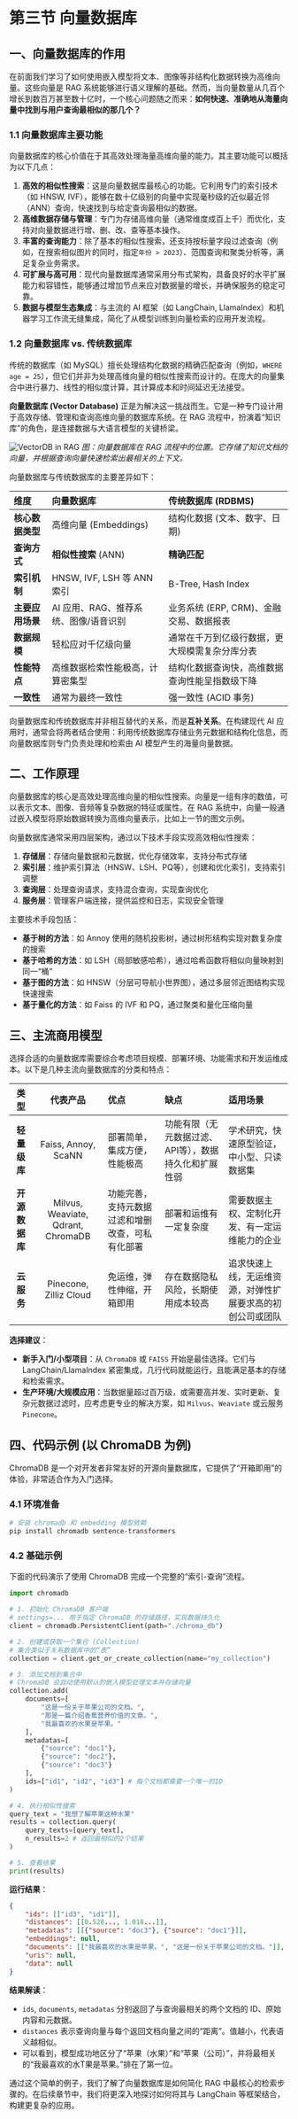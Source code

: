 # 第三节 向量数据库

## 一、向量数据库的作用

在前面我们学习了如何使用嵌入模型将文本、图像等非结构化数据转换为高维向量。这些向量是 RAG 系统能够进行语义理解的基础。然而，当向量数量从几百个增长到数百万甚至数十亿时，一个核心问题随之而来：**如何快速、准确地从海量向量中找到与用户查询最相似的那几个？**

### 1.1 向量数据库主要功能

向量数据库的核心价值在于其高效处理海量高维向量的能力。其主要功能可以概括为以下几点：

1.  **高效的相似性搜索**：这是向量数据库最核心的功能。它利用专门的索引技术（如 HNSW, IVF），能够在数十亿级别的向量中实现毫秒级的近似最近邻（ANN）查询，快速找到与给定查询最相似的数据。
2.  **高维数据存储与管理**：专门为存储高维向量（通常维度成百上千）而优化，支持对向量数据进行增、删、改、查等基本操作。
3.  **丰富的查询能力**：除了基本的相似性搜索，还支持按标量字段过滤查询（例如，在搜索相似图片的同时，指定`年份 > 2023`）、范围查询和聚类分析等，满足复杂业务需求。
4.  **可扩展与高可用**：现代向量数据库通常采用分布式架构，具备良好的水平扩展能力和容错性，能够通过增加节点来应对数据量的增长，并确保服务的稳定可靠。
5.  **数据与模型生态集成**：与主流的 AI 框架（如 LangChain, LlamaIndex）和机器学习工作流无缝集成，简化了从模型训练到向量检索的应用开发流程。

### 1.2 向量数据库 vs. 传统数据库

传统的数据库（如 MySQL）擅长处理结构化数据的精确匹配查询（例如，`WHERE age = 25`），但它们并非为处理高维向量的相似性搜索而设计的。在庞大的向量集合中进行暴力、线性的相似度计算，其计算成本和时间延迟无法接受。

**向量数据库 (Vector Database)** 正是为解决这一挑战而生。它是一种专门设计用于高效存储、管理和查询高维向量的数据库系统。在 RAG 流程中，扮演着“知识库”的角色，是连接数据与大语言模型的关键桥梁。

![VectorDB in RAG](./images/3_3_1.webp)
*图：向量数据库在 RAG 流程中的位置。它存储了知识文档的向量，并根据查询向量快速检索出最相关的上下文。*

向量数据库与传统数据库的主要差异如下：

| **维度** | **向量数据库** | **传统数据库 (RDBMS)** |
| :--- | :--- | :--- |
| **核心数据类型** | 高维向量 (Embeddings) | 结构化数据 (文本、数字、日期) |
| **查询方式** | **相似性搜索** (ANN) | **精确匹配** |
| **索引机制** | HNSW, IVF, LSH 等 ANN 索引 | B-Tree, Hash Index |
| **主要应用场景** | AI 应用、RAG、推荐系统、图像/语音识别 | 业务系统 (ERP, CRM)、金融交易、数据报表 |
| **数据规模** | 轻松应对千亿级向量 | 通常在千万到亿级行数据，更大规模需复杂分库分表 |
| **性能特点** | 高维数据检索性能极高，计算密集型 | 结构化数据查询快，高维数据查询性能呈指数级下降 |
| **一致性** | 通常为最终一致性 | 强一致性 (ACID 事务) |

向量数据库和传统数据库并非相互替代的关系，而是**互补关系**。在构建现代 AI 应用时，通常会将两者结合使用：利用传统数据库存储业务元数据和结构化信息，而向量数据库则专门负责处理和检索由 AI 模型产生的海量向量数据。

## 二、工作原理

向量数据库的核心是高效处理高维向量的相似性搜索。向量是一组有序的数值，可以表示文本、图像、音频等复杂数据的特征或属性。在 RAG 系统中，向量一般通过嵌入模型将原始数据转换为高维向量表示，比如上一节的图文示例。

向量数据库通常采用四层架构，通过以下技术手段实现高效相似性搜索：

1. **存储层**：存储向量数据和元数据，优化存储效率，支持分布式存储
2. **索引层**：维护索引算法（HNSW、LSH、PQ等），创建和优化索引，支持索引调整
3. **查询层**：处理查询请求，支持混合查询，实现查询优化
4. **服务层**：管理客户端连接，提供监控和日志，实现安全管理

主要技术手段包括：
- **基于树的方法**：如 Annoy 使用的随机投影树，通过树形结构实现对数复杂度的搜索
- **基于哈希的方法**：如 LSH（局部敏感哈希），通过哈希函数将相似向量映射到同一“桶”
- **基于图的方法**：如 HNSW（分层可导航小世界图），通过多层邻近图结构实现快速搜索
- **基于量化的方法**：如 Faiss 的 IVF 和 PQ，通过聚类和量化压缩向量

## 三、主流商用模型

选择合适的向量数据库需要综合考虑项目规模、部署环境、功能需求和开发运维成本。以下是几种主流向量数据库的分类和特点：

| 类型 | 代表产品 | 优点 | 缺点 | 适用场景 |
|:---:|:---:|:---|:---|:---|
| **轻量级库** | Faiss, Annoy, ScaNN | 部署简单，集成方便，性能极高 | 功能有限（无元数据过滤、API等），数据持久化和扩展性弱 | 学术研究，快速原型验证，中小型、只读数据集 |
| **开源数据库** | Milvus, Weaviate, Qdrant, ChromaDB | 功能完善，支持元数据过滤和增删改查，可私有化部署 | 部署和运维有一定复杂度 | 需要数据主权、定制化开发、有一定运维能力的企业 |
| **云服务** | Pinecone, Zilliz Cloud | 免运维，弹性伸缩，开箱即用 | 存在数据隐私风险，长期使用成本较高 | 追求快速上线，无运维资源，对弹性扩展要求高的初创公司或团队 |

**选择建议**：
-   **新手入门/小型项目**：从 `ChromaDB` 或 `FAISS` 开始是最佳选择。它们与 LangChain/LlamaIndex 紧密集成，几行代码就能运行，且能满足基本的存储和检索需求。
-   **生产环境/大规模应用**：当数据量超过百万级，或需要高并发、实时更新、复杂元数据过滤时，应考虑更专业的解决方案，如 `Milvus`、`Weaviate` 或云服务 `Pinecone`。

## 四、代码示例 (以 ChromaDB 为例)

ChromaDB 是一个对开发者非常友好的开源向量数据库，它提供了“开箱即用”的体验，非常适合作为入门选择。

### 4.1 环境准备

```bash
# 安装 chromadb 和 embedding 模型依赖
pip install chromadb sentence-transformers
```

### 4.2 基础示例

下面的代码演示了使用 ChromaDB 完成一个完整的“索引-查询”流程。

```python
import chromadb

# 1. 初始化 ChromaDB 客户端
# settings=... 用于指定 ChromaDB 的存储路径，实现数据持久化
client = chromadb.PersistentClient(path="./chroma_db")

# 2. 创建或获取一个集合 (Collection)
# 集合类似于关系数据库中的“表”
collection = client.get_or_create_collection(name="my_collection")

# 3. 添加文档到集合中
# ChromaDB 会自动使用默认的嵌入模型处理文本并存储向量
collection.add(
    documents=[
        "这是一份关于苹果公司的文档。",
        "那是一篇介绍香蕉营养价值的文章。",
        "我最喜欢的水果是苹果。"
    ],
    metadatas=[
        {"source": "doc1"},
        {"source": "doc2"},
        {"source": "doc3"}
    ],
    ids=["id1", "id2", "id3"] # 每个文档都需要一个唯一的ID
)

# 4. 执行相似性搜索
query_text = "我想了解苹果这种水果"
results = collection.query(
    query_texts=[query_text],
    n_results=2 # 返回最相似的2个结果
)

# 5. 查看结果
print(results)
```

**运行结果**：

```json
{
    "ids": [["id3", "id1"]],
    "distances": [[0.528..., 1.018...]],
    "metadatas": [[{"source": "doc3"}, {"source": "doc1"}]],
    "embeddings": null,
    "documents": [["我最喜欢的水果是苹果。", "这是一份关于苹果公司的文档。"]],
    "uris": null,
    "data": null
}
```

**结果解读**：
-   `ids`, `documents`, `metadatas` 分别返回了与查询最相关的两个文档的 ID、原始内容和元数据。
-   `distances` 表示查询向量与每个返回文档向量之间的“距离”。值越小，代表语义越相似。
-   可以看到，模型成功地区分了“苹果（水果）”和“苹果（公司）”，并将最相关的“我最喜欢的水T果是苹果。”排在了第一位。

通过这个简单的例子，我们了解了向量数据库是如何简化 RAG 中最核心的检索步骤的。在后续章节中，我们将更深入地探讨如何将其与 LangChain 等框架结合，构建更复杂的应用。
